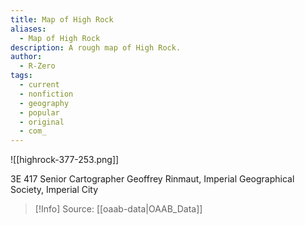 ```yaml
---
title: Map of High Rock
aliases:
  - Map of High Rock
description: A rough map of High Rock.
author:
  - R-Zero
tags:
  - current
  - nonfiction
  - geography
  - popular
  - original
  - com_
---
```

![[highrock-377-253.png]]

3E 417
Senior Cartographer Geoffrey Rinmaut, Imperial Geographical Society, Imperial City

> [!Info]
> Source: [[oaab-data|OAAB_Data]]